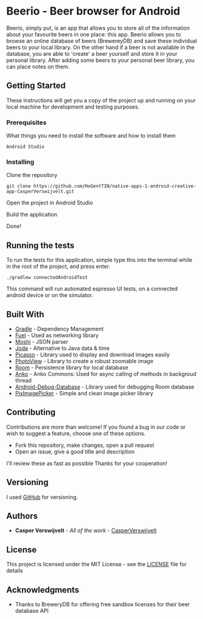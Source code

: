 # Beerio - Beer browser for Android

Beerio, simply put, is an app that allows you to store all of the information about your favourite beers in one place: this app. Beerio allows you to browse an online database of beers (BrewereyDB) and save these individual beers to your local library. On the other hand if a beer is not available in the database, you are able to 'create' a beer yourself and store it in your personal library. After adding some beers to your personal beer library, you can place notes on them.

## Getting Started

These instructions will get you a copy of the project up and running on your local machine for development and testing purposes.

### Prerequisites

What things you need to install the software and how to install them

```
Android Studio
```

### Installing

Clone the repository

```
git clone https://github.com/HoGentTIN/native-apps-1-android-creative-app-CasperVerswijvelt.git
```

Open the project in Android Studio


Build the application

Done!

## Running the tests

To run the tests for this application, simple type this into the terminal while in the root of the project, and press enter.

```
./gradlew connectedAndroidTest
```

This command will run automated espresso UI tests, on a connected android device or on the simulator.


## Built With

* [Gradle](https://gradle.org) - Dependency Management
* [Fuel](https://github.com/kittinunf/Fuel) - Used as networking library
* [Moshi](https://github.com/square/moshi) - JSON parser
* [Joda](https://github.com/JodaOrg/joda-time) - Alternative to Java data & time
* [Picasso](http://square.github.io/picasso/) - Library used to display and download images easily
* [PhotoView](https://github.com/chrisbanes/PhotoView) - Library to create a robust zoomable image
* [Room](https://developer.android.com/topic/libraries/architecture/room) - Persistence library for local database
* [Anko](https://github.com/Kotlin/anko) - Anko Commons: Used for async calling of methods in backgroud thread
* [Android-Debug-Database](https://github.com/amitshekhariitbhu/Android-Debug-Database) - Library used for debugging Room database
* [PixImagePicker](https://github.com/akshay2211/PixImagePicker) - Simple and clean image picker library

## Contributing

Contributions are more than welcome! 
If you found a bug in our code or wish to suggest a feature, choose one of these options.

 - Fork this repository, make changes, open a pull request
 - Open an issue, give a good title and description
 
 I'll review these as fast as possible
 Thanks for your cooperation!

## Versioning

I used [GitHub](http://github.com/) for versioning. 

## Authors

* **Casper Verswijvelt** - *All of the work* - [CasperVerswijvelt](https://github.com/CasperVerswijvelt)


## License

This project is licensed under the MIT License - see the [LICENSE](LICENSE) file for details

## Acknowledgments

* Thanks to BreweryDB for offering free sandbox licenses for their beer database API
